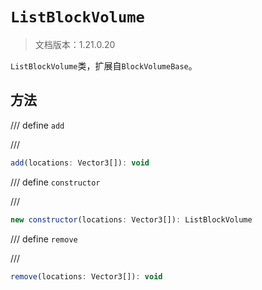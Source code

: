 # `ListBlockVolume`

> 文档版本：1.21.0.20

`ListBlockVolume`类，扩展自`BlockVolumeBase`。

## 方法

/// define
`add`


///

```js
add(locations: Vector3[]): void
```


/// define
`constructor`


///

```js
new constructor(locations: Vector3[]): ListBlockVolume
```


/// define
`remove`


///

```js
remove(locations: Vector3[]): void
```

